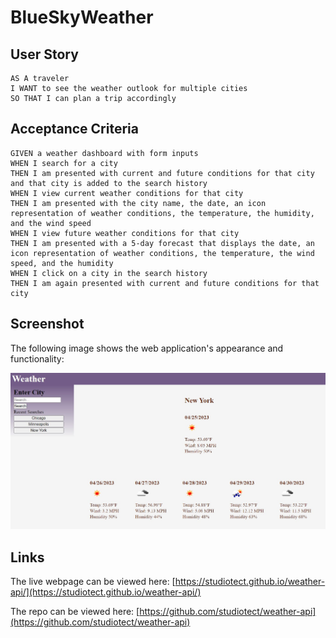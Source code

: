 # BlueSkyWeather

## User Story

```
AS A traveler
I WANT to see the weather outlook for multiple cities
SO THAT I can plan a trip accordingly
```

## Acceptance Criteria

```
GIVEN a weather dashboard with form inputs
WHEN I search for a city
THEN I am presented with current and future conditions for that city and that city is added to the search history
WHEN I view current weather conditions for that city
THEN I am presented with the city name, the date, an icon representation of weather conditions, the temperature, the humidity, and the wind speed
WHEN I view future weather conditions for that city
THEN I am presented with a 5-day forecast that displays the date, an icon representation of weather conditions, the temperature, the wind speed, and the humidity
WHEN I click on a city in the search history
THEN I am again presented with current and future conditions for that city
```

## Screenshot

The following image shows the web application's appearance and functionality:

![The weather app includes a search option, a list of cities, and a five-day forecast and current weather conditions for Atlanta.](./assets/images/Screenshot.jpg)

## Links

The live webpage can be viewed here: [https://studiotect.github.io/weather-api/](https://studiotect.github.io/weather-api/)

The repo can be viewed here: [https://github.com/studiotect/weather-api](https://github.com/studiotect/weather-api)
